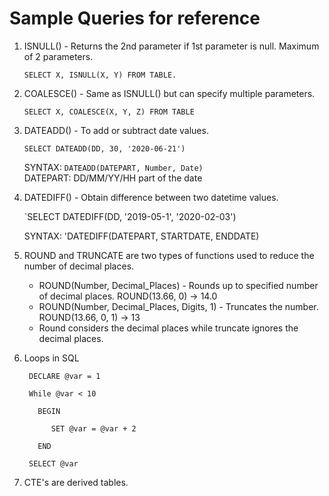 # Sample Queries for reference

1. ISNULL() - Returns the 2nd parameter if 1st parameter is null. Maximum of 2 parameters.
  
    `SELECT X, ISNULL(X, Y) FROM TABLE.`
    
2. COALESCE() - Same as ISNULL() but can specify multiple parameters. 

    `SELECT X, COALESCE(X, Y, Z) FROM TABLE`
    
3. DATEADD() - To add or subtract date values. 

    `SELECT DATEADD(DD, 30, '2020-06-21')`
  
    SYNTAX: `DATEADD(DATEPART, Number, Date)`\
    DATEPART: DD/MM/YY/HH part of the date

4. DATEDIFF() - Obtain difference between two datetime values.  

    `SELECT DATEDIFF(DD, '2019-05-1', '2020-02-03')
    
      SYNTAX: 'DATEDIFF(DATEPART, STARTDATE, ENDDATE)
5. ROUND and TRUNCATE are two types of functions used to reduce the number of decimal places. 
  
    * ROUND(Number, Decimal_Places) - Rounds up to specified number of decimal places. ROUND(13.66, 0) -> 14.0
    * ROUND(Number, Decimal_Places, Digits, 1) - Truncates the number. ROUND(13.66, 0, 1) -> 13
    * Round considers the decimal places while truncate ignores the decimal places. 

6. Loops in SQL 

        DECLARE @var = 1 
    
        While @var < 10 
        
          BEGIN 
            
             SET @var = @var + 2
             
          END
          
        SELECT @var 
    
 7. CTE's are derived tables.
